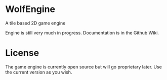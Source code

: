 WolfEngine
==========

A tile based 2D game engine


Engine is still very much in progress. Documentation is in the Github Wiki.

License
==========

The game engine is currently open source but will go proprietary later. Use the current version as you wish.
